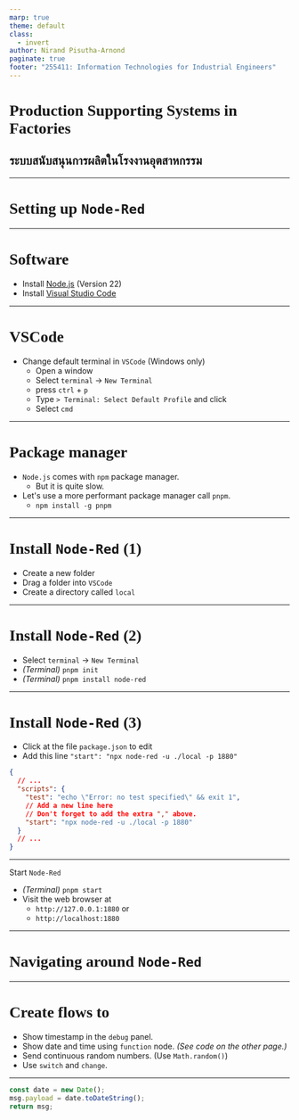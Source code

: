```yaml
---
marp: true
theme: default
class:
  - invert
author: Nirand Pisutha-Arnond
paginate: true
footer: "255411: Information Technologies for Industrial Engineers"
---
```


<style>
@import url('https://fonts.googleapis.com/css2?family=Prompt:ital,wght@0,100;0,300;0,400;0,700;1,100;1,300;1,400;1,700&display=swap');

    :root {
    font-family: Prompt;
    --hl-color: #D57E7E;
}
h1 {
  font-family: Prompt
}
</style>

# Production Supporting Systems in Factories

## ระบบสนับสนุนการผลิตในโรงงานอุตสาหกรรม

---

# Setting up `Node-Red`

---

# Software

- Install [Node.js](https://nodejs.org/en/) (Version 22)
- Install [Visual Studio Code](https://code.visualstudio.com/)

---

# VSCode

- Change default terminal in `VSCode` (Windows only)
  - Open a window
  - Select `terminal` -> `New Terminal`
  - press `ctrl` + `p`
  - Type `> Terminal: Select Default Profile` and click
  - Select `cmd`

---

# Package manager

- `Node.js` comes with `npm` package manager.
  - But it is quite slow.
- Let's use a more performant package manager call `pnpm`.
  - `npm install -g pnpm`

---

# Install `Node-Red` (1)

- Create a new folder
- Drag a folder into `VSCode`
- Create a directory called `local`

---

# Install `Node-Red` (2)

- Select `terminal` -> `New Terminal`
- _(Terminal)_ `pnpm init`
- _(Terminal)_ `pnpm install node-red`

---

# Install `Node-Red` (3)

- Click at the file `package.json` to edit
- Add this line `"start": "npx node-red -u ./local -p 1880"`

```json
{
  // ...
  "scripts": {
    "test": "echo \"Error: no test specified\" && exit 1",
    // Add a new line here
    // Don't forget to add the extra "," above.
    "start": "npx node-red -u ./local -p 1880"
  }
  // ...
}
```

---

Start `Node-Red`

- _(Terminal)_ `pnpm start`
- Visit the web browser at
  - `http://127.0.0.1:1880` or
  - `http://localhost:1880`

---

# Navigating around `Node-Red`

---

# Create flows to

- Show timestamp in the `debug` panel.
- Show date and time using `function` node. _(See code on the other page.)_
- Send continuous random numbers. (Use `Math.random()`)
- Use `switch` and `change`.

---

```javascript
const date = new Date();
msg.payload = date.toDateString();
return msg;
```
